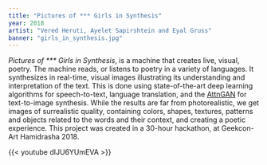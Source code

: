 ```yaml
---
title: "Pictures of *** Girls in Synthesis"
year: 2018
artist: "Vered Heruti, Ayelet Sapirshtein and Eyal Gruss"
banner: "girls_in_synthesis.jpg"
---
```


*Pictures of \*\*\* Girls in Synthesis*, is a machine that creates live,
visual, poetry. The machine reads, or listens to poetry in a variety of
languages. It synthesizes in real-time, visual images illustrating its
understanding and interpretation of the text. This is done using
state-of-the-art deep learning algorithms for speech-to-text, language
translation, and the [AttnGAN](arxiv.org/abs/1711.10485) for text-to-image
synthesis. While the results are far from photorealistic, we get images of
surrealistic quality, containing colors, shapes, textures, patterns and objects
related to the words and their context, and creating a poetic experience. This
project was created in a 30-hour hackathon, at Geekcon-Art Hamidrasha 2018.

{{< youtube dIJU6YUmEVA >}}
